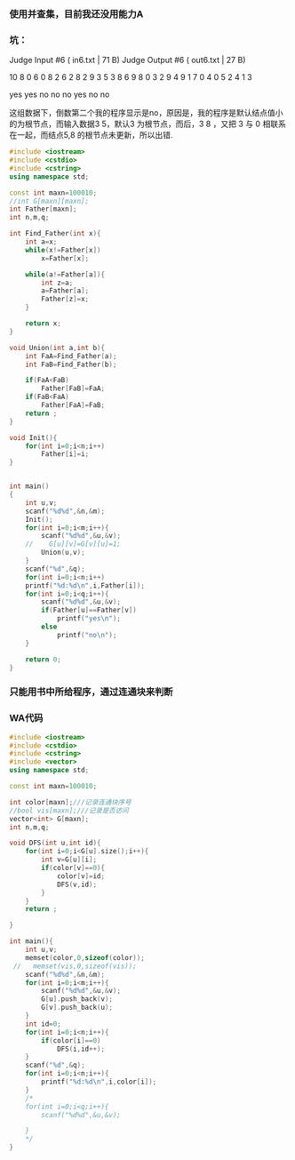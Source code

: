
### 使用并查集，目前我还没用能力A
### 坑：
Judge Input #6 ( in6.txt | 71 B) 		Judge Output #6 ( out6.txt | 27 B)

10 8
0 6
0 8
2 6
2 8
2 9
3 5
3 8
6 9
8
0 3
2 9
4 9
1 7
0 4
0 5
2 4
1 3

		

yes
yes
no
no
no
yes
no
no

这组数据下，倒数第二个我的程序显示是no，原因是，我的程序是默认结点值小的为根节点，而输入数据3 5，默认3 为根节点，而后，3 8 ，又把 3 与 0 相联系在一起，而结点5,8 的根节点未更新，所以出错.


```cpp
#include <iostream>
#include <cstdio>
#include <cstring>
using namespace std;

const int maxn=100010;
//int G[maxn][maxn];
int Father[maxn];
int n,m,q;

int Find_Father(int x){
    int a=x;
    while(x!=Father[x])
        x=Father[x];

    while(a!=Father[a]){
        int z=a;
        a=Father[a];
        Father[z]=x;
    }

    return x;
}

void Union(int a,int b){
    int FaA=Find_Father(a);
    int FaB=Find_Father(b);

    if(FaA<FaB)
        Father[FaB]=FaA;
    if(FaB<FaA)
        Father[FaA]=FaB;
    return ;
}

void Init(){
    for(int i=0;i<n;i++)
        Father[i]=i;
}


int main()
{
    int u,v;
    scanf("%d%d",&n,&m);
    Init();
    for(int i=0;i<m;i++){
        scanf("%d%d",&u,&v);
    //    G[u][v]=G[v][u]=1;
        Union(u,v);
    }
    scanf("%d",&q);
    for(int i=0;i<n;i++)
    printf("%d:%d\n",i,Father[i]);
    for(int i=0;i<q;i++){
        scanf("%d%d",&u,&v);
        if(Father[u]==Father[v])
            printf("yes\n");
        else
            printf("no\n");
    }

    return 0;
}
```
### 只能用书中所给程序，通过连通块来判断
### WA代码
```cpp
#include <iostream>
#include <cstdio>
#include <cstring>
#include <vector>
using namespace std;

const int maxn=100010;

int color[maxn];///记录连通块序号
//bool vis[maxn];///记录是否访问
vector<int> G[maxn];
int n,m,q;

void DFS(int u,int id){
    for(int i=0;i<G[u].size();i++){
        int v=G[u][i];
        if(color[v]==0){
            color[v]=id;
            DFS(v,id);
        }
    }
    return ;

}

int main(){
    int u,v;
    memset(color,0,sizeof(color));
 //   memset(vis,0,sizeof(vis));
    scanf("%d%d",&n,&m);
    for(int i=0;i<m;i++){
        scanf("%d%d",&u,&v);
        G[u].push_back(v);
        G[v].push_back(u);
    }
    int id=0;
    for(int i=0;i<n;i++){
        if(color[i]==0)
            DFS(i,id++);
    }
    scanf("%d",&q);
    for(int i=0;i<n;i++){
        printf("%d:%d\n",i,color[i]);
    }
    /*
    for(int i=0;i<q;i++){
        scanf("%d%d",&u,&v);

    }
    */
}

```
